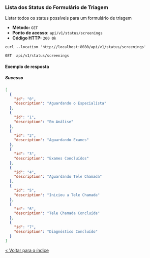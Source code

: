 ### Lista dos Status do Formulário de Triagem

Listar todos os status possíveis para um formulário de triagem

- **Método:** `GET`
- **Ponto de acesso:** `api/v1/status/screenings`
- **Código HTTP:** `200 Ok`

```shell
curl --location 'http://localhost:8080/api/v1/status/screenings'
```
    GET  api/v1/status/screenings

#### Exemplo de resposta

##### Sucesso

```json
[
  {
    "id": "0",
    "description": "Aguardando o Especialista"
  },
  {
    "id": "1",
    "description": "Em Análise"
  },
  {
    "id": "2",
    "description": "Aguardando Exames"
  },
  {
    "id": "3",
    "description": "Exames Concluídos"
  },
  {
    "id": "4",
    "description": "Aguardando Tele Chamada"
  },
  {
    "id": "5",
    "description": "Iniciou a Tele Chamada"
  },
  {
    "id": "6",
    "description": "Tele Chamada Concluída"
  },
  {
    "id": "7",
    "description": "Diagnóstico Concluído"
  }
]
```

[< Voltar para o índice](../../readme.md)
